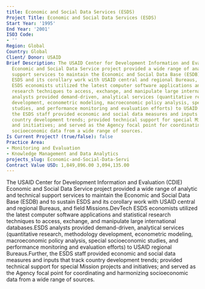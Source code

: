 ```yaml
---
title: Economic and Social Data Services (ESDS)
Project Title: Economic and Social Data Services (ESDS)
Start Year: '1995'
End Year: '2001'
ISO3 Code:
- ''
Region: Global
Country: Global
Client/ Donor: USAID
Brief Description: The USAID Center for Development Information and Evaluation (CDIE)
  Economic and Social Data Service project provided a wide range of analytic and technical
  support services to maintain the Economic and Social Data Base (ESDB) and to sustain
  ESDS and its corollary work with USAID central and regional Bureaus, and field Missions.DevTech
  ESDS economists utilized the latest computer software applications and statistical
  research techniques to access, exchange, and manipulate large international databases.ESDS
  analysts provided demand-driven, analytical services (quantitative research, methodology
  development, econometric modeling, macroeconomic policy analysis, special socioeconomic
  studies, and performance monitoring and evaluation efforts) to USAID regional Bureaus.Further,
  the ESDS staff provided economic and social data measures and inputs that track
  country development trends; provided technical support for special Mission projects
  and initiatives; and served as the Agency focal point for coordinating and harmonizing
  socioeconomic data from a wide range of sources.
Is Current Project? (true/false): false
Practice Area:
- Monitoring and Evaluation
- Knowledge Management and Data Analytics
projects_slug: Economic-and-Social-Data-Servi
Contract Value USD: 1,849,896.00 3,094,135.00
---
```


The USAID Center for Development Information and Evaluation (CDIE) Economic and Social Data Service project provided a wide range of analytic and technical support services to maintain the Economic and Social Data Base (ESDB) and to sustain ESDS and its corollary work with USAID central and regional Bureaus, and field Missions.DevTech ESDS economists utilized the latest computer software applications and statistical research techniques to access, exchange, and manipulate large international databases.ESDS analysts provided demand-driven, analytical services (quantitative research, methodology development, econometric modeling, macroeconomic policy analysis, special socioeconomic studies, and performance monitoring and evaluation efforts) to USAID regional Bureaus.Further, the ESDS staff provided economic and social data measures and inputs that track country development trends; provided technical support for special Mission projects and initiatives; and served as the Agency focal point for coordinating and harmonizing socioeconomic data from a wide range of sources.